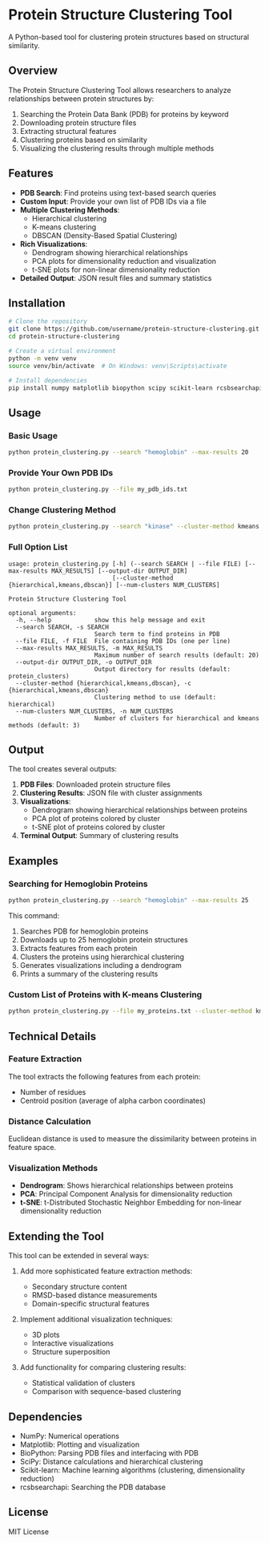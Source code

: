 # Protein Structure Clustering Tool

A Python-based tool for clustering protein structures based on structural similarity.

## Overview

The Protein Structure Clustering Tool allows researchers to analyze relationships between protein structures by:
1. Searching the Protein Data Bank (PDB) for proteins by keyword
2. Downloading protein structure files
3. Extracting structural features
4. Clustering proteins based on similarity
5. Visualizing the clustering results through multiple methods

## Features

- **PDB Search**: Find proteins using text-based search queries
- **Custom Input**: Provide your own list of PDB IDs via a file
- **Multiple Clustering Methods**: 
  - Hierarchical clustering
  - K-means clustering
  - DBSCAN (Density-Based Spatial Clustering)
- **Rich Visualizations**:
  - Dendrogram showing hierarchical relationships
  - PCA plots for dimensionality reduction and visualization
  - t-SNE plots for non-linear dimensionality reduction
- **Detailed Output**: JSON result files and summary statistics

## Installation

```bash
# Clone the repository
git clone https://github.com/username/protein-structure-clustering.git
cd protein-structure-clustering

# Create a virtual environment
python -m venv venv
source venv/bin/activate  # On Windows: venv\Scripts\activate

# Install dependencies
pip install numpy matplotlib biopython scipy scikit-learn rcsbsearchapi
```

## Usage

### Basic Usage

```bash
python protein_clustering.py --search "hemoglobin" --max-results 20
```

### Provide Your Own PDB IDs

```bash
python protein_clustering.py --file my_pdb_ids.txt
```

### Change Clustering Method

```bash
python protein_clustering.py --search "kinase" --cluster-method kmeans --num-clusters 5
```

### Full Option List

```
usage: protein_clustering.py [-h] (--search SEARCH | --file FILE) [--max-results MAX_RESULTS] [--output-dir OUTPUT_DIR]
                             [--cluster-method {hierarchical,kmeans,dbscan}] [--num-clusters NUM_CLUSTERS]

Protein Structure Clustering Tool

optional arguments:
  -h, --help            show this help message and exit
  --search SEARCH, -s SEARCH
                        Search term to find proteins in PDB
  --file FILE, -f FILE  File containing PDB IDs (one per line)
  --max-results MAX_RESULTS, -m MAX_RESULTS
                        Maximum number of search results (default: 20)
  --output-dir OUTPUT_DIR, -o OUTPUT_DIR
                        Output directory for results (default: protein_clusters)
  --cluster-method {hierarchical,kmeans,dbscan}, -c {hierarchical,kmeans,dbscan}
                        Clustering method to use (default: hierarchical)
  --num-clusters NUM_CLUSTERS, -n NUM_CLUSTERS
                        Number of clusters for hierarchical and kmeans methods (default: 3)
```

## Output

The tool creates several outputs:

1. **PDB Files**: Downloaded protein structure files
2. **Clustering Results**: JSON file with cluster assignments
3. **Visualizations**:
   - Dendrogram showing hierarchical relationships between proteins
   - PCA plot of proteins colored by cluster
   - t-SNE plot of proteins colored by cluster
4. **Terminal Output**: Summary of clustering results

## Examples

### Searching for Hemoglobin Proteins

```bash
python protein_clustering.py --search "hemoglobin" --max-results 25
```

This command:
1. Searches PDB for hemoglobin proteins
2. Downloads up to 25 hemoglobin protein structures
3. Extracts features from each protein
4. Clusters the proteins using hierarchical clustering
5. Generates visualizations including a dendrogram
6. Prints a summary of the clustering results

### Custom List of Proteins with K-means Clustering

```bash
python protein_clustering.py --file my_proteins.txt --cluster-method kmeans --num-clusters 4
```

## Technical Details

### Feature Extraction

The tool extracts the following features from each protein:
- Number of residues
- Centroid position (average of alpha carbon coordinates)

### Distance Calculation

Euclidean distance is used to measure the dissimilarity between proteins in feature space.

### Visualization Methods

- **Dendrogram**: Shows hierarchical relationships between proteins
- **PCA**: Principal Component Analysis for dimensionality reduction
- **t-SNE**: t-Distributed Stochastic Neighbor Embedding for non-linear dimensionality reduction

## Extending the Tool

This tool can be extended in several ways:

1. Add more sophisticated feature extraction methods:
   - Secondary structure content
   - RMSD-based distance measurements
   - Domain-specific structural features

2. Implement additional visualization techniques:
   - 3D plots
   - Interactive visualizations
   - Structure superposition

3. Add functionality for comparing clustering results:
   - Statistical validation of clusters
   - Comparison with sequence-based clustering

## Dependencies

- NumPy: Numerical operations
- Matplotlib: Plotting and visualization
- BioPython: Parsing PDB files and interfacing with PDB
- SciPy: Distance calculations and hierarchical clustering
- Scikit-learn: Machine learning algorithms (clustering, dimensionality reduction)
- rcsbsearchapi: Searching the PDB database

## License

MIT License